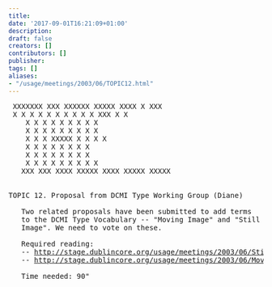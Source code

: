 ```yaml
---
title: 
date: '2017-09-01T16:21:09+01:00'
description: 
draft: false
creators: []
contributors: []
publisher: 
tags: []
aliases:
- "/usage/meetings/2003/06/TOPIC12.html"
---
```


<pre>
 XXXXXXX XXX XXXXXX XXXXX XXXX X XXX  
 X X X X X X X X X X XXX X X 
    X X X X X X X X X 
    X X X X X X X X X 
    X X X XXXXX X X X X  
    X X X X X X X X   
    X X X X X X X X    
    X X X X X X X X X     
   XXX XXX XXXX XXXXX XXXX XXXXX XXXXX 
                                                                
                                                                
TOPIC 12. Proposal from DCMI Type Working Group (Diane)

   Two related proposals have been submitted to add terms
   to the DCMI Type Vocabulary -- "Moving Image" and "Still
   Image". We need to vote on these.

   Required reading:
   -- <a href="http://stage.dublincore.org/usage/meetings/2003/06/StillImage.html">http://stage.dublincore.org/usage/meetings/2003/06/StillImage.html</a>
   -- <a href="http://stage.dublincore.org/usage/meetings/2003/06/MovingImage.html">http://stage.dublincore.org/usage/meetings/2003/06/MovingImage.html</a>

   Time needed: 90"

</pre>
